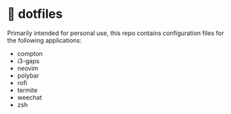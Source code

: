 # :wrench: dotfiles

Primarily intended for personal use, this repo contains configuration files for the following applications:

- compton
- i3-gaps
- neovim
- polybar
- rofi
- termite
- weechat
- zsh

